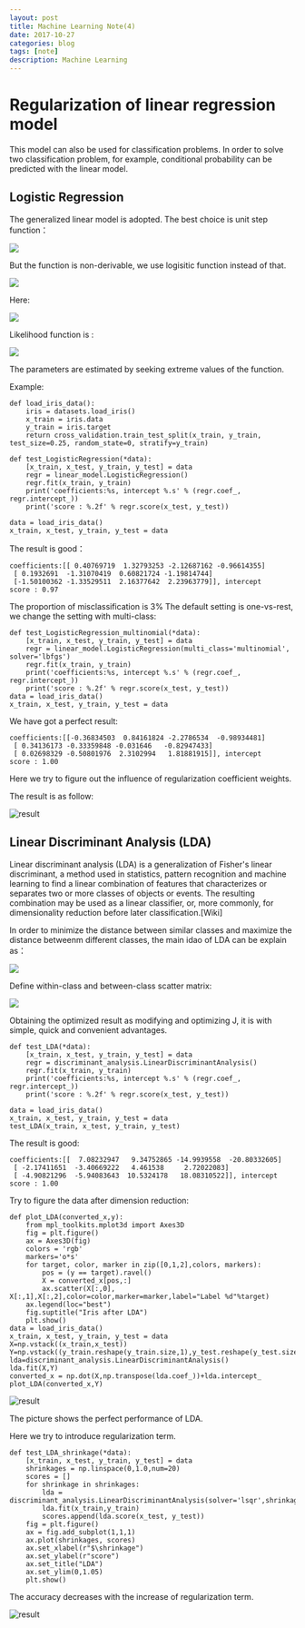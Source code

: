 ```yaml
---
layout: post
title: Machine Learning Note(4)
date: 2017-10-27
categories: blog
tags: [note]
description: Machine Learning
---
```


# Regularization of linear regression model

 This model can also be used for classification problems. In order to solve two classification problem, for example, conditional probability can be predicted with the linear model.

## Logistic Regression 

The generalized linear model is adopted. The best choice is unit step function：


<img src="http://www.forkosh.com/mathtex.cgi? P(y=1/\overrightarrow{x})=\left\{\begin{matrix}0, &z<0  & \\0.5, &z=0  &,z=\overrightarrow{w}\cdot \overrightarrow{x}+b \\1, &z>0  &\end{matrix}\right">

But the function is non-derivable, we use logisitic function instead of that.

<img src="http://www.forkosh.com/mathtex.cgi? p(y=1/\overrightarrow{x})=\frac{1}{1-e^{-z}},z=\overrightarrow{w}\cdot \overrightarrow{x}+b">

Here:

<img src="http://www.forkosh.com/mathtex.cgi? p(y=1/\overrightarrow{\widetilde{x}})=\pi (\overrightarrow{\widetilde{x}})">

Likelihood function is :

<img src="http://www.forkosh.com/mathtex.cgi? L(\overrightarrow{\widetilde{w}})=\sum_{i=1}^{N}[y_{i}log\frac{\pi(\overrightarrow{\widetilde{x_{i}}})}{1-\pi(\overrightarrow{\widetilde{x_{i}}})}+log(1-\pi(\overrightarrow{\widetilde{x_{i}}}))]=\sum_{i=1}^{N}[y_{i}(\overrightarrow{\widetilde{w}}\cdot\overrightarrow{\widetilde{x_{i}}})-log(1+exp(\overrightarrow{\widetilde{w}}\cdot\overrightarrow{\widetilde{x_{i}}})]">


 The parameters are estimated by seeking extreme values of the function.

 Example:

```
def load_iris_data():
    iris = datasets.load_iris()
    x_train = iris.data
    y_train = iris.target
    return cross_validation.train_test_split(x_train, y_train, test_size=0.25, random_state=0, stratify=y_train)

def test_LogisticRegression(*data):
    [x_train, x_test, y_train, y_test] = data
    regr = linear_model.LogisticRegression()
    regr.fit(x_train, y_train)
    print('coefficients:%s, intercept %.s' % (regr.coef_, regr.intercept_))
    print('score : %.2f' % regr.score(x_test, y_test))

data = load_iris_data()
x_train, x_test, y_train, y_test = data
```

The result is good：

```
coefficients:[[ 0.40769719  1.32793253 -2.12687162 -0.96614355]
 [ 0.1932691  -1.31070419  0.60821724 -1.19814744]
 [-1.50100362 -1.33529511  2.16377642  2.23963779]], intercept 
score : 0.97
```

 The proportion of misclassification is 3% 
 The default setting is one-vs-rest, we change the setting with multi-class:

```
def test_LogisticRegression_multinomial(*data):
    [x_train, x_test, y_train, y_test] = data
    regr = linear_model.LogisticRegression(multi_class='multinomial', solver='lbfgs')
    regr.fit(x_train, y_train)
    print('coefficients:%s, intercept %.s' % (regr.coef_, regr.intercept_))
    print('score : %.2f' % regr.score(x_test, y_test))
data = load_iris_data()
x_train, x_test, y_train, y_test = data
```

We have got a perfect result:

```
coefficients:[[-0.36834503  0.84161824 -2.2786534  -0.98934481]
 [ 0.34136173 -0.33359848 -0.031646   -0.82947433]
 [ 0.02698329 -0.50801976  2.3102994   1.81881915]], intercept 
score : 1.00
```

Here we try to figure out the influence of regularization coefficient weights.

The result is as follow:

![result](http://oybqmhgid.bkt.clouddn.com/Figure_4.png)
 

## Linear Discriminant Analysis (LDA)

Linear discriminant analysis (LDA) is a generalization of Fisher's linear discriminant, a method used in statistics, pattern recognition and machine learning to find a linear combination of features that characterizes or separates two or more classes of objects or events. The resulting combination may be used as a linear classifier, or, more commonly, for dimensionality reduction before later classification.[Wiki]

In order to minimize the distance between similar classes and maximize the distance betweenm different classes, the main idao of LDA can be explain as：

<img src="http://www.forkosh.com/mathtex.cgi? J=\frac{\left\|\overrightarrow{w}^{T}\overrightarrow{\mu_{0}}-\overrightarrow{w}^{T}\overrightarrow{\mu_{1}}\right\|_{2}^{2}}{\overrightarrow{w}^{T}\sum _{0}\overrightarrow{w}+\overrightarrow{w}^{T}\sum _{1}\overrightarrow{w}}">

Define within-class and between-class scatter matrix:

<img src="http://www.forkosh.com/mathtex.cgi? J=\frac{\overrightarrow{w}^{T}S_{b}\overrightarrow{w}}{\overrightarrow{w}^{T}S_{w}\overrightarrow{w}}">

Obtaining the optimized result as modifying and optimizing J, it is with simple, quick and convenient advantages.

```
def test_LDA(*data):
    [x_train, x_test, y_train, y_test] = data
    regr = discriminant_analysis.LinearDiscriminantAnalysis()
    regr.fit(x_train, y_train)
    print('coefficients:%s, intercept %.s' % (regr.coef_, regr.intercept_))
    print('score : %.2f' % regr.score(x_test, y_test))

data = load_iris_data()
x_train, x_test, y_train, y_test = data
test_LDA(x_train, x_test, y_train, y_test)
``` 

The result is good:

```
coefficients:[[  7.08232947   9.34752865 -14.9939558  -20.80332605]
 [ -2.17411651  -3.40669222   4.461538     2.72022083]
 [ -4.90821296  -5.94083643  10.5324178   18.08310522]], intercept 
score : 1.00
```

Try to figure the data after dimension reduction:

```
def plot_LDA(converted_x,y):
    from mpl_toolkits.mplot3d import Axes3D
    fig = plt.figure()
    ax = Axes3D(fig)
    colors = 'rgb'
    markers='o*s'
    for target, color, marker in zip([0,1,2],colors, markers):
        pos = (y == target).ravel()
        X = converted_x[pos,:]
        ax.scatter(X[:,0], X[:,1],X[:,2],color=color,marker=marker,label="Label %d"%target)
    ax.legend(loc="best")
    fig.suptitle("Iris after LDA")
    plt.show()
data = load_iris_data()
x_train, x_test, y_train, y_test = data
X=np.vstack((x_train,x_test))
Y=np.vstack((y_train.reshape(y_train.size,1),y_test.reshape(y_test.size,1)))
lda=discriminant_analysis.LinearDiscriminantAnalysis()
lda.fit(X,Y)
converted_x = np.dot(X,np.transpose(lda.coef_))+lda.intercept_
plot_LDA(converted_x,Y)

```

![result](http://oybqmhgid.bkt.clouddn.com/Figure_5.png)

The picture shows the perfect performance of LDA.

Here we try to introduce regularization term.

```
def test_LDA_shrinkage(*data):
    [x_train, x_test, y_train, y_test] = data
    shrinkages = np.linspace(0,1.0,num=20)
    scores = []
    for shrinkage in shrinkages:
        lda = discriminant_analysis.LinearDiscriminantAnalysis(solver='lsqr',shrinkage=shrinkage)
        lda.fit(x_train,y_train)
        scores.append(lda.score(x_test, y_test))
    fig = plt.figure()
    ax = fig.add_subplot(1,1,1)
    ax.plot(shrinkages, scores)
    ax.set_xlabel(r"$\shrinkage")
    ax.set_ylabel(r"score")
    ax.set_title("LDA")
    ax.set_ylim(0,1.05)
    plt.show()

```

 The accuracy decreases with the increase of regularization term.

![result](http://oybqmhgid.bkt.clouddn.com/Figure_6.png)

